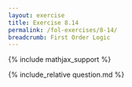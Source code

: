 ```yaml
---
layout: exercise
title: Exercise 8.14
permalink: /fol-exercises/8-14/
breadcrumb: First Order Logic
---
```


{% include mathjax_support %}

<div><i class="arrow-up" data-chapter="fol-exercises" data-exercise="ex_14" data-rating="0"></i></div>
{% include_relative question.md %}
